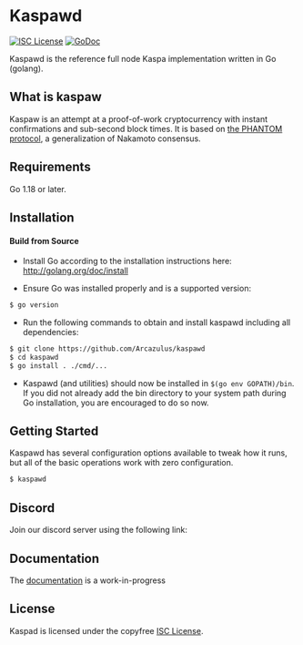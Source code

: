 
Kaspawd
====

[![ISC License](http://img.shields.io/badge/license-ISC-blue.svg)](https://choosealicense.com/licenses/isc/)
[![GoDoc](https://img.shields.io/badge/godoc-reference-blue.svg)](http://godoc.org/github.com/kaspanet/kaspad)

Kaspawd is the reference full node Kaspa implementation written in Go (golang).

## What is kaspaw

Kaspaw is an attempt at a proof-of-work cryptocurrency with instant confirmations and sub-second block times. It is based on [the PHANTOM protocol](https://eprint.iacr.org/2018/104.pdf), a generalization of Nakamoto consensus.

## Requirements

Go 1.18 or later.

## Installation

#### Build from Source

- Install Go according to the installation instructions here:
  http://golang.org/doc/install

- Ensure Go was installed properly and is a supported version:

```bash
$ go version
```

- Run the following commands to obtain and install kaspawd including all dependencies:

```bash
$ git clone https://github.com/Arcazulus/kaspawd
$ cd kaspawd
$ go install . ./cmd/...
```

- Kaspawd (and utilities) should now be installed in `$(go env GOPATH)/bin`. If you did
  not already add the bin directory to your system path during Go installation,
  you are encouraged to do so now.


## Getting Started

Kaspawd has several configuration options available to tweak how it runs, but all
of the basic operations work with zero configuration.

```bash
$ kaspawd
```

## Discord
Join our discord server using the following link: 

## Documentation

The [documentation](https://github.com/Arcazulus/docs) is a work-in-progress

## License

Kaspad is licensed under the copyfree [ISC License](https://choosealicense.com/licenses/isc/).
